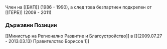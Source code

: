 Член на [[БКП]] (1986 - 1990), а след това безпартиен
подкрепен от [[ГЕРБ]] (2009 - 2011)

### Държавни Позиции
[[Министър на Регионално Развитие и Благоустройство]] в [[(2009.07.27 - 2013.03.13) Правителство Борисов 1]]